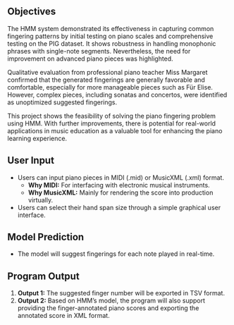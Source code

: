 ## Objectives
The HMM system demonstrated its effectiveness in capturing common fingering patterns by initial testing on piano scales and comprehensive testing on the PIG dataset. It shows robustness in handling monophonic phrases with single-note segments. Nevertheless, the need for improvement on advanced piano pieces was highlighted.

Qualitative evaluation from professional piano teacher Miss Margaret confirmed that the generated fingerings are generally favorable and comfortable, especially for more manageable pieces such as Für Elise. However, complex pieces, including sonatas and concertos, were identified as unoptimized suggested fingerings.

This project shows the feasibility of solving the piano fingering problem using HMM. With further improvements, there is potential for real-world applications in music education as a valuable tool for enhancing the piano learning experience.

## User Input
- Users can input piano pieces in MIDI (.mid) or MusicXML (.xml) format.
  - **Why MIDI:** For interfacing with electronic musical instruments.
  - **Why MusicXML:** Mainly for rendering the score into production virtually.
- Users can select their hand span size through a simple graphical user interface.

## Model Prediction
- The model will suggest fingerings for each note played in real-time.

## Program Output
1. **Output 1:** The suggested finger number will be exported in TSV format.
2. **Output 2:** Based on HMM’s model, the program will also support providing the finger-annotated piano scores and exporting the annotated score in XML format.
